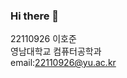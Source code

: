 ### Hi there 👋
22110926 이호준 <br>
영남대학교 컴퓨터공학과 <br>
email:22110926@yu.ac.kr

<!--
**Ajsjee3/Ajsjee3** is a ✨ _special_ ✨ repository because its `README.md` (this file) appears on your GitHub profile.

Here are some ideas to get you started:

- 🔭 I’m currently working on ...
- 🌱 I’m currently learning ...
- 👯 I’m looking to collaborate on ...
- 🤔 I’m looking for help with ...
- 💬 Ask me about ...
- 📫 How to reach me: ...
- 😄 Pronouns: ...
- ⚡ Fun fact: ...
-->
